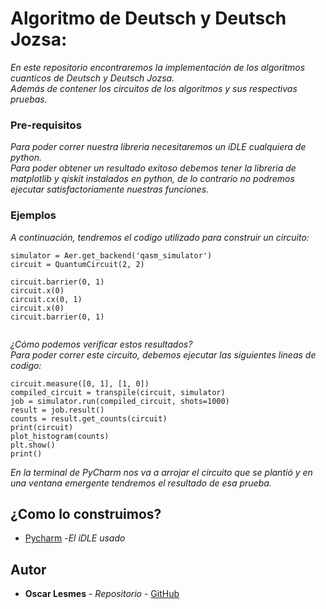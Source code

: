 # Algoritmo de Deutsch y Deutsch Jozsa:

_En este repositorio encontraremos la implementación de los algoritmos cuanticos de Deutsch y Deutsch Jozsa._ \
_Además de contener los circuitos de los algoritmos y sus respectivas pruebas._


### Pre-requisitos
_Para poder correr nuestra libreria necesitaremos un iDLE cualquiera de python._\
_Para poder obtener un resultado exitoso debemos tener la libreria de matplotlib y qiskit instalados en python, de lo contrario no podremos ejecutar satisfactoriamente nuestras funciones._ 
### Ejemplos
_A continuación, tendremos el codigo utilizado para construir un circuito:_
```
simulator = Aer.get_backend('qasm_simulator')
circuit = QuantumCircuit(2, 2)

circuit.barrier(0, 1)
circuit.x(0)
circuit.cx(0, 1)
circuit.x(0)
circuit.barrier(0, 1)


```
_¿Cómo podemos verificar estos resultados?_\
_Para poder correr este circuito, debemos ejecutar las siguientes lineas de codigo:_
```
circuit.measure([0, 1], [1, 0])
compiled_circuit = transpile(circuit, simulator)
job = simulator.run(compiled_circuit, shots=1000)
result = job.result()
counts = result.get_counts(circuit)
print(circuit)
plot_histogram(counts)
plt.show()
print()
```
_En la terminal de PyCharm nos va a arrojar el circuito que se plantió y en una ventana emergente tendremos el resultado de esa prueba._

## ¿Como lo construimos?
* [Pycharm](https://www.jetbrains.com/es-es/pycharm/) -_El iDLE usado_

## Autor
* **Oscar Lesmes** - *Repositorio* - [GitHub](https://github.com/villanuevand)

